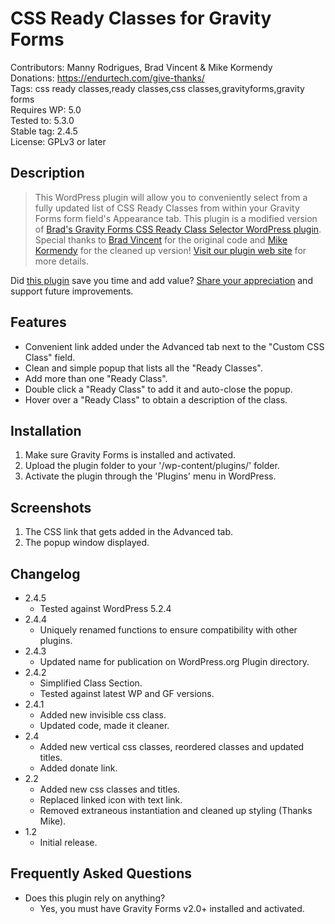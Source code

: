 # CSS Ready Classes for Gravity Forms

Contributors: Manny Rodrigues, Brad Vincent & Mike Kormendy  
Donations: https://endurtech.com/give-thanks/  
Tags: css ready classes,ready classes,css classes,gravityforms,gravity forms  
Requires WP: 5.0  
Tested to: 5.3.0  
Stable tag: 2.4.5  
License: GPLv3 or later  

## Description

> This WordPress plugin will allow you to conveniently select from a fully updated list of CSS Ready Classes from within your Gravity Forms form field's Appearance tab. This plugin is a modified version of [Brad's Gravity Forms CSS Ready Class Selector WordPress plugin](https://wordpress.org/plugins/gravity-forms-css-ready-selector/). Special thanks to [Brad Vincent](https://profiles.wordpress.org/bradvin/) for the original code and [Mike Kormendy](https://github.com/mkormendy) for the cleaned up version! [Visit our plugin web site](https://endurtech.com/css-ready-classes-plugin/) for more details.  

Did [this plugin](https://endurtech.com/css-ready-classes-plugin/) save you time and add value? [Share your appreciation](https://endurtech.com/give-thanks/) and support future improvements.  

## Features

* Convenient link added under the Advanced tab next to the "Custom CSS Class" field.
* Clean and simple popup that lists all the "Ready Classes".
* Add more than one "Ready Class".
* Double click a "Ready Class" to add it and auto-close the popup.
* Hover over a "Ready Class" to obtain a description of the class.

## Installation

1. Make sure Gravity Forms is installed and activated.
2. Upload the plugin folder to your '/wp-content/plugins/' folder.
3. Activate the plugin through the 'Plugins' menu in WordPress.

## Screenshots

1. The CSS link that gets added in the Advanced tab.
2. The popup window displayed.

## Changelog

* 2.4.5
  * Tested against WordPress 5.2.4
* 2.4.4
  * Uniquely renamed functions to ensure compatibility with other plugins.
* 2.4.3
  * Updated name for publication on WordPress.org Plugin directory.
* 2.4.2
  * Simplified Class Section.
  * Tested against latest WP and GF versions.
* 2.4.1
  * Added new invisible css class.
  * Updated code, made it cleaner.
* 2.4
  * Added new vertical css classes, reordered classes and updated titles.
  * Added donate link.
* 2.2
  * Added new css classes and titles.
  * Replaced linked icon with text link.
  * Removed extraneous instantiation and cleaned up styling (Thanks Mike).
* 1.2
  * Initial release.  

## Frequently Asked Questions

* Does this plugin rely on anything?
  * Yes, you must have Gravity Forms v2.0+ installed and activated.